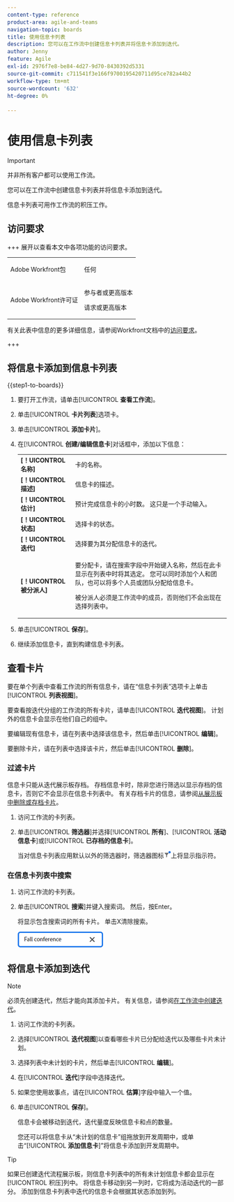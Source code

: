 ```yaml
---
content-type: reference
product-area: agile-and-teams
navigation-topic: boards
title: 使用信息卡列表
description: 您可以在工作流中创建信息卡列表并将信息卡添加到迭代。
author: Jenny
feature: Agile
exl-id: 2976f7e8-be84-4d27-9d70-8430392d5331
source-git-commit: c711541f3e166f9700195420711d95ce782a44b2
workflow-type: tm+mt
source-wordcount: '632'
ht-degree: 0%

---
```


# 使用信息卡列表

>[!IMPORTANT]
>
>并非所有客户都可以使用工作流。

您可以在工作流中创建信息卡列表并将信息卡添加到迭代。

信息卡列表可用作工作流的积压工作。

## 访问要求

+++ 展开以查看本文中各项功能的访问要求。

<table style="table-layout:auto"> 
 <col> 
 <col> 
 <tbody> 
  <tr> 
   <td role="rowheader">Adobe Workfront包</td> 
   <td> <p>任何</p> </td> 
  </tr> 
  <tr> 
   <td role="rowheader">Adobe Workfront许可证</td> 
   <td> 
   <p>参与者或更高版本</p> 
   <p>请求或更高版本</p>
   </td> 
  </tr> 
 </tbody> 
</table>

有关此表中信息的更多详细信息，请参阅Workfront文档中的[访问要求](/help/quicksilver/administration-and-setup/add-users/access-levels-and-object-permissions/access-level-requirements-in-documentation.md)。

+++

## 将信息卡添加到信息卡列表

{{step1-to-boards}}

1. 要打开工作流，请单击&#x200B;[!UICONTROL **查看工作流**]。
1. 单击&#x200B;[!UICONTROL **卡片列表**]&#x200B;选项卡。
1. 单击&#x200B;[!UICONTROL **添加卡片**]。
1. 在&#x200B;[!UICONTROL **创建/编辑信息卡**]&#x200B;对话框中，添加以下信息：

   <table style="table-layout:auto"> 
    <tbody> 
     <tr> 
      <td><strong>[！UICONTROL名称]</strong></td> 
      <td>卡的名称。</td> 
     </tr> 
     <tr> 
      <td><strong>[！UICONTROL描述]</strong></td> 
      <td>信息卡的描述。</td> 
     </tr>
     <tr> 
      <td><strong>[！UICONTROL估计]</strong></td> 
      <td>预计完成信息卡的小时数。 这只是一个手动输入。</td> 
     </tr>
     <tr> 
      <td><strong>[！UICONTROL状态]</strong></td> 
      <td>选择卡的状态。</td> 
     </tr>
     <tr> 
      <td><strong>[！UICONTROL迭代]</strong></td> 
      <td>选择要为其分配信息卡的迭代。</td> 
     </tr>
     <tr> 
      <td><strong>[！UICONTROL被分派人]</strong></td> 
      <td><p>要分配卡，请在搜索字段中开始键入名称，然后在此卡显示在列表中时将其选定。 您可以同时添加个人和团队，也可以将多个人员或团队分配给信息卡。</p><p>被分派人必须是工作流中的成员，否则他们不会出现在选择列表中。</p></td> 
     </tr>
    </tbody> 
   </table>

1. 单击&#x200B;[!UICONTROL **保存**]。
1. 继续添加信息卡，直到构建信息卡列表。

## 查看卡片

要在单个列表中查看工作流的所有信息卡，请在“信息卡列表”选项卡上单击&#x200B;[!UICONTROL **列表视图**]。

要查看按迭代分组的工作流的所有卡片，请单击&#x200B;[!UICONTROL **迭代视图**]。 计划外的信息卡会显示在他们自己的组中。

要编辑现有信息卡，请在列表中选择该信息卡，然后单击&#x200B;[!UICONTROL **编辑**]。

要删除卡片，请在列表中选择该卡片，然后单击&#x200B;[!UICONTROL **删除**]。

### 过滤卡片

信息卡只能从迭代展示板存档。 存档信息卡时，除非您进行筛选以显示存档的信息卡，否则它不会显示在信息卡列表中。 有关存档卡片的信息，请参阅[从展示板中删除或存档卡片](/help/quicksilver/agile/get-started-with-boards/delete-board-items.md)。

1. 访问工作流的卡列表。
1. 单击&#x200B;[!UICONTROL **筛选器**]&#x200B;并选择&#x200B;[!UICONTROL **所有**]、[!UICONTROL **活动信息卡**]&#x200B;或&#x200B;[!UICONTROL **已存档的信息卡**]。

   当对信息卡列表应用默认以外的筛选器时，筛选器图标![应用的筛选器](assets/boards-filterapplied-30x30.png)上将显示指示符。

### 在信息卡列表中搜索

1. 访问工作流的卡列表。
1. 单击&#x200B;[!UICONTROL **搜索**]&#x200B;并键入搜索词。 然后，按Enter。

   将显示包含搜索词的所有卡片。
单击X清除搜索。

   ![搜索展示板中的卡片](assets/boards-searchbox.png)

## 将信息卡添加到迭代

>[!NOTE]
>
>必须先创建迭代，然后才能向其添加卡片。 有关信息，请参阅[在工作流中创建迭代](/help/quicksilver/agile/use-boards-agile-planning-tools/create-an-iteration-in-workstream.md)。

1. 访问工作流的卡列表。
1. 选择&#x200B;[!UICONTROL **迭代视图**]&#x200B;以查看哪些卡片已分配给迭代以及哪些卡片未计划。
1. 选择列表中未计划的卡片，然后单击&#x200B;[!UICONTROL **编辑**]。
1. 在&#x200B;[!UICONTROL **迭代**]&#x200B;字段中选择迭代。
1. 如果您使用故事点，请在&#x200B;[!UICONTROL **估算**]&#x200B;字段中输入一个值。
1. 单击&#x200B;[!UICONTROL **保存**]。

   信息卡会被移动到迭代，迭代量度反映信息卡和点的数量。

   您还可以将信息卡从“未计划的信息卡”组拖放到开发周期中，或单击“[!UICONTROL **添加信息卡**]”将信息卡添加到开发周期中。

>[!TIP]
>
>如果已创建迭代流程展示板，则信息卡列表中的所有未计划信息卡都会显示在[!UICONTROL 积压]列中。 将信息卡移动到另一列时，它将成为活动迭代的一部分。 添加到信息卡列表中迭代的信息卡会根据其状态添加到列。
